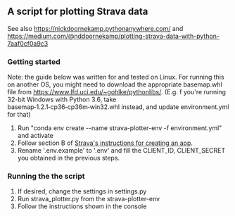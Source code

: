 ## A script for plotting Strava data
See also https://nickdoornekamp.pythonanywhere.com/ and https://medium.com/@nddoornekamp/plotting-strava-data-with-python-7aaf0cf0a9c3

### Getting started
Note: the guide below was written for and tested on Linux. For running this on another OS, you might need to download the appropriate basemap.whl file from https://www.lfd.uci.edu/~gohlke/pythonlibs/. (E.g. f you're running 32-bit Windows with Python 3.6, take basemap‑1.2.1‑cp36‑cp36m‑win32.whl instead, and update environment.yml for that)
1. Run "conda env create --name strava-plotter-env -f environment.yml" and activate
2. Follow section B of [Strava's instructions for creating an app](https://developers.strava.com/docs/getting-started/). 
3. Rename '.env.example' to '.env' and fill the CLIENT_ID, CLIENT_SECRET you obtained in the previous steps.

### Running the the script
1. If desired, change the settings in settings.py
2. Run strava_plotter.py from the strava-plotter-env
3. Follow the instructions shown in the console
